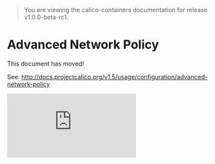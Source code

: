 > You are viewing the calico-containers documentation for release v1.0.0-beta-rc1.

# Advanced Network Policy

This document has moved!

See: http://docs.projectcalico.org/v1.5/usage/configuration/advanced-network-policy

[![Analytics](https://calico-ga-beacon.appspot.com/UA-52125893-3/calico-containers/docs/AdvancedNetworkPolicy.md?pixel)](https://github.com/igrigorik/ga-beacon)
